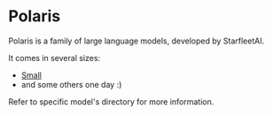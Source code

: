 # Polaris

Polaris is a family of large language models, developed by StarfleetAI.

It comes in several sizes:

- [Small](./small)
- and some others one day :)

Refer to specific model's directory for more information.
